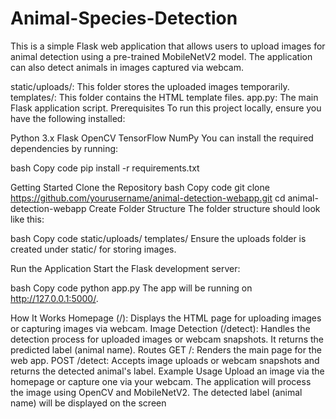 # Animal-Species-Detection
This is a simple Flask web application that allows users to upload images for animal detection using a pre-trained MobileNetV2 model. The application can also detect animals in images captured via webcam.

static/uploads/: This folder stores the uploaded images temporarily.
templates/: This folder contains the HTML template files.
app.py: The main Flask application script.
Prerequisites
To run this project locally, ensure you have the following installed:

Python 3.x
Flask
OpenCV
TensorFlow
NumPy
You can install the required dependencies by running:

bash
Copy code
pip install -r requirements.txt

Getting Started
Clone the Repository
bash
Copy code
git clone https://github.com/yourusername/animal-detection-webapp.git
cd animal-detection-webapp
Create Folder Structure
The folder structure should look like this:

bash
Copy code
static/uploads/
templates/
Ensure the uploads folder is created under static/ for storing images.

Run the Application
Start the Flask development server:

bash
Copy code
python app.py
The app will be running on http://127.0.0.1:5000/.

How It Works
Homepage (/): Displays the HTML page for uploading images or capturing images via webcam.
Image Detection (/detect): Handles the detection process for uploaded images or webcam snapshots. It returns the predicted label (animal name).
Routes
GET /: Renders the main page for the web app.
POST /detect: Accepts image uploads or webcam snapshots and returns the detected animal's label.
Example Usage
Upload an image via the homepage or capture one via your webcam.
The application will process the image using OpenCV and MobileNetV2.
The detected label (animal name) will be displayed on the screen

